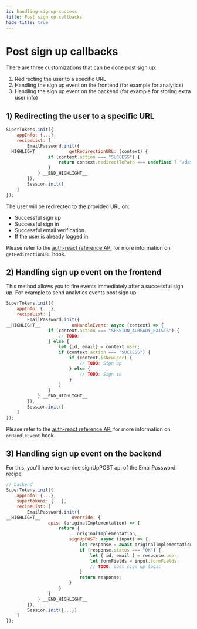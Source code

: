 ```yaml
---
id: handling-signup-success
title: Post sign up callbacks
hide_title: true
---
```


# Post sign up callbacks

There are three customizations that can be done post sign up:
1) Redirecting the user to a specific URL
2) Handling the sign up event on the frontend (for example for analytics)
3) Handling the sign up event on the backend (for example for storing extra user info)

## 1)  Redirecting the user to a specific URL

<!--DOCUSAURUS_CODE_TABS-->
<!--ReactJS-->

```js
SuperTokens.init({
    appInfo: {...},
    recipeList: [
        EmailPassword.init({
__HIGHLIGHT__           getRedirectionURL: (context) {
                if (context.action === "SUCCESS") {
                    return context.redirectToPath === undefined ? "/dashboard" : context.redirectToPath;
                }
            } __END_HIGHLIGHT__
        }),
        Session.init()
    ]
});
```

<!--END_DOCUSAURUS_CODE_TABS-->

The user will be redirected to the provided URL on:
- Successful sign up
- Successful sign in
- Successful email verification.
- If the user is already logged in.

Please refer to the <a href="/docs/auth-react/emailpassword/callbacks#getredirectionurl" target="_blank">auth-react reference API</a> for more information on `getRedirectionURL` hook.

## 2) Handling sign up event on the frontend

This method allows you to fire events immediately after a successful sign up. For example to send analytics events post sign up.

<!--DOCUSAURUS_CODE_TABS-->
<!--ReactJS-->

```js
SuperTokens.init({
    appInfo: {...},
    recipeList: [
        EmailPassword.init({
__HIGHLIGHT__            onHandleEvent: async (context) => {
                if (context.action === "SESSION_ALREADY_EXISTS") {
                    // TODO:
                } else {
                    let {id, email} = context.user;
                    if (context.action === "SUCCESS") {
                        if (context.isNewUser) {
                            // TODO: Sign up
                        } else {
                            // TODO: Sign in
                        }
                    }
                }
            } __END_HIGHLIGHT__
        }),
        Session.init()
    ]
});
```

<!--END_DOCUSAURUS_CODE_TABS-->

Please refer to the <a href="/docs/auth-react/emailpassword/callbacks#onhandleevent" target="_blank">auth-react reference API</a> for more information on `onHandleEvent` hook.


## 3) Handling sign up event on the backend

For this, you'll have to override signUpPOST api of the EmailPassword recipe.

<!--DOCUSAURUS_CODE_TABS-->
<!--NodeJS-->

```js
// backend
SuperTokens.init({
    appInfo: {...},
    supertokens: {...},
    recipeList: [
        EmailPassword.init({
__HIGHLIGHT__            override: {
                apis: (originalImplementation) => {
                    return {
                        ...originalImplementation,
                        signUpPOST: async (input) => {
                            let response = await originalImplementation.signUpPOST(input);
                            if (response.status === "OK") {
                                let { id, email } = response.user;
                                let formFields = input.formFields;
                                // TODO: post sign up logic
                            }
                            return response;
                        }
                    }
                }
            } __END_HIGHLIGHT__
        }),
        Session.init({...})
    ]
});
```

<!--END_DOCUSAURUS_CODE_TABS-->